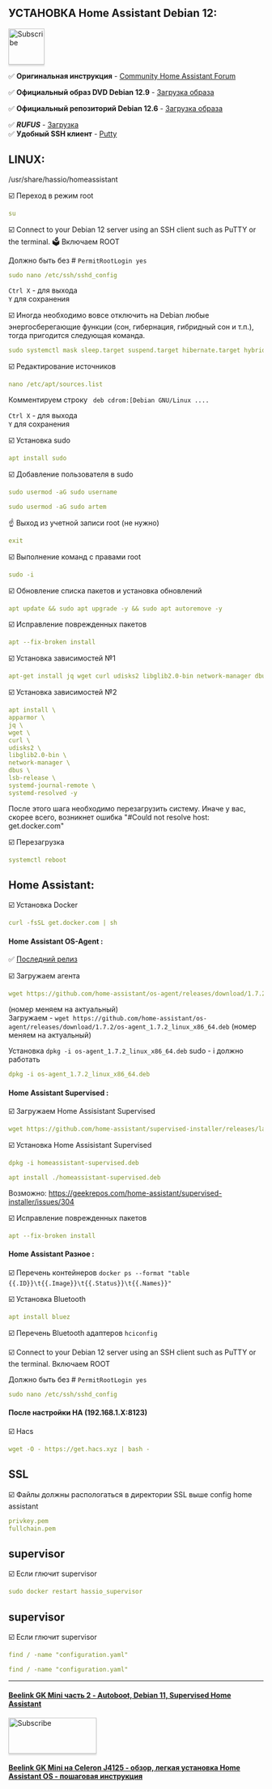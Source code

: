 ## УСТАНОВКА Home Assistant Debian 12:   
<a href="https://www.home-assistant.io" target="_blank"><img src="https://github.com/home-assistant/assets/blob/master/misc/logo-icon_template.png" alt="Subscribe" style="height: 71px !important;width: 71px !important;box-shadow: 0px 3px 2px 0px rgba(190, 190, 190, 0.5) !important;-webkit-box-shadow: 0px 3px 2px 0px rgba(190, 190, 190, 0.5) !important;" ></a>
 

:white_check_mark: **Оригинальная инструкция** - [Community Home Assistant Forum](https://community.home-assistant.io/t/installing-home-assistant-supervised-on-debian-11/200253#installing-home-assistant-supervised-on-debian-11-1)   

:white_check_mark: **Официальный образ DVD Debian 12.9** - [Загрузка образа](https://cdimage.debian.org/debian-cd/12.9.0/amd64/iso-dvd/) 

:white_check_mark: **Официальный репозиторий Debian 12.6** - [Загрузка образа](https://cdimage.debian.org/cdimage/unofficial/non-free/firmware/bookworm/12.6.0/)  

:white_check_mark: ***RUFUS*** - [Загрузка](https://rufus.ie/ru/)  
:white_check_mark: **Удобный SSH клиент** - [Putty](https://www.putty.org/)    

## LINUX:    
/usr/share/hassio/homeassistant

:ballot_box_with_check: Переход в режим root    
```yaml
su
```
:ballot_box_with_check: Connect to your Debian 12 server using an SSH client such as PuTTY or the terminal.
:ballot_box: Включаем ROOT

Должно быть без # 
`PermitRootLogin yes`
```yaml
sudo nano /etc/ssh/sshd_config
```
`Ctrl X` - для выхода    
`Y` для сохранения   

:ballot_box_with_check: Иногда необходимо вовсе отключить на Debian любые энергосберегающие функции (сон, гибернация, гибридный сон и т.п.), тогда пригодится следующая команда.
```yaml
sudo systemctl mask sleep.target suspend.target hibernate.target hybrid-sleep.target
```

:ballot_box_with_check: Редактирование источников    
```yaml
nano /etc/apt/sources.list
```
Комментируем строку ` deb cdrom:[Debian GNU/Linux ....`    

`Ctrl X` - для выхода    
`Y` для сохранения    

:ballot_box_with_check: Установка sudo       
```yaml
apt install sudo
```

:ballot_box_with_check: Добавление пользователя в sudo   
```yaml
sudo usermod -aG sudo username
```
```yaml
sudo usermod -aG sudo artem
```
:point_up: Выход из учетной записи root (не нужно) 
```yaml
exit
```

:ballot_box_with_check: Выполнение команд с правами root
```yaml
sudo -i
```
:ballot_box_with_check: Обновление списка пакетов и установка обновлений
```yaml
apt update && sudo apt upgrade -y && sudo apt autoremove -y
```

:ballot_box_with_check: Исправление поврежденных пакетов
```yaml
apt --fix-broken install
```

:ballot_box_with_check: Установка зависимостей №1
```yaml
apt-get install jq wget curl udisks2 libglib2.0-bin network-manager dbus -y
```
:ballot_box_with_check: Установка зависимостей №2
```yaml
apt install \
apparmor \
jq \
wget \
curl \
udisks2 \
libglib2.0-bin \
network-manager \
dbus \
lsb-release \
systemd-journal-remote \
systemd-resolved -y
```
После этого шага необходимо перезагрузить систему. Иначе у вас, скорее всего, возникнет ошибка "#Could not resolve host: get.docker.com" 

:ballot_box_with_check: Перезагрузка
```yaml
systemctl reboot
```
## Home Assistant:  

:ballot_box_with_check: Установка Docker    
```yaml
curl -fsSL get.docker.com | sh
```

#### Home Assistant OS-Agent  : 

:white_check_mark: [Последний релиз](https://github.com/home-assistant/os-agent/releases/latest)  

:ballot_box_with_check: Загружаем агента
```yaml
wget https://github.com/home-assistant/os-agent/releases/download/1.7.2/os-agent_1.7.2_linux_x86_64.deb
```
(номер меняем на актуальный)  
Загружаем - `wget https://github.com/home-assistant/os-agent/releases/download/1.7.2/os-agent_1.7.2_linux_x86_64.deb` (номер меняем на актуальный)    

Установка `dpkg -i os-agent_1.7.2_linux_x86_64.deb`
sudo - i должно работать
```yaml
dpkg -i os-agent_1.7.2_linux_x86_64.deb
```

#### Home Assistant Supervised : 

:ballot_box_with_check: Загружаем Home Assisistant Supervised 
```yaml
wget https://github.com/home-assistant/supervised-installer/releases/latest/download/homeassistant-supervised.deb
```
:ballot_box_with_check: Установка Home Assisistant Supervised 
```yaml
dpkg -i homeassistant-supervised.deb
```
```yaml
apt install ./homeassistant-supervised.deb
```
Возможно:
https://geekrepos.com/home-assistant/supervised-installer/issues/304

:ballot_box_with_check: Исправление поврежденных пакетов
```yaml
apt --fix-broken install
```
#### Home Assistant Разное : 

:ballot_box_with_check: Перечень контейнеров
`docker ps --format "table {{.ID}}\t{{.Image}}\t{{.Status}}\t{{.Names}}"` 

:ballot_box_with_check: Установка Bluetooth
```yaml
apt install bluez
```

:ballot_box_with_check: Перечень Bluetooth адаптеров
`hciconfig`


:ballot_box_with_check: Connect to your Debian 12 server using an SSH client such as PuTTY or the terminal. Включаем ROOT

Должно быть без # 
`PermitRootLogin yes`
```yaml
sudo nano /etc/ssh/sshd_config
```


#### После настройки HA (192.168.1.X:8123)
:ballot_box_with_check: Hacs
```yaml
wget -O - https://get.hacs.xyz | bash -
```

## SSL
:ballot_box_with_check: Файлы должны распологаться в директории SSL выше config home assistant
```yaml
privkey.pem
fullchain.pem
```
## supervisor
:ballot_box_with_check: Если глючит supervisor
```yaml
sudo docker restart hassio_supervisor
```

## supervisor
:ballot_box_with_check: Если глючит supervisor
```yaml
find / -name "configuration.yaml"
```
```yaml
find / -name "configuration.yaml"
```
____
#### [Beelink GK Mini часть 2 - Autoboot, Debian 11, Supervised Home Assistant](https://youtu.be/RqW5q-0RYio)

<a href="https://www.youtube.com/channel/UCcq9onYHbs6go3kDpfBoqhg?sub_confirmation=1" target="_blank"><img src="https://raw.githubusercontent.com/kvazis/training/master/lessons/img/subscribe.png" alt="Subscribe" style="height: 71px !important;width: 174px !important;box-shadow: 0px 3px 2px 0px rgba(190, 190, 190, 0.5) !important;-webkit-box-shadow: 0px 3px 2px 0px rgba(190, 190, 190, 0.5) !important;" ></a>

#### [Beelink GK Mini на Celeron J4125 - обзор, легкая установка Home Assistant OS - пошаговая инструкция](https://youtu.be/i4bp-s20Dm8)
